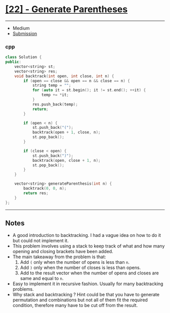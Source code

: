 # [[22] - Generate Parentheses](https://leetcode.com/problems/generate-parentheses)

---

- Medium
- [Submission](https://leetcode.com/problems/generate-parentheses/submissions/883029205/)

### cpp
```cpp
class Solution {
public:
    vector<string> st;
    vector<string> res;
    void backtrack(int open, int close, int n) {
        if (open == close && open == n && close == n) {
            string temp = "";
            for (auto it = st.begin(); it != st.end(); ++it) {
                temp += *it;
            }
            res.push_back(temp);
            return;
        }

        if (open < n) {
            st.push_back("(");
            backtrack(open + 1, close, n);
            st.pop_back();
        }

        if (close < open) {
            st.push_back(")");
            backtrack(open, close + 1, n);
            st.pop_back();
        }
    }

    vector<string> generateParenthesis(int n) {
        backtrack(0, 0, n);
        return res;
    }
};
```

---

## Notes

- A good introduction to backtracking. I had a vague idea on how to do it but could not implement it.
- This problem involves using a stack to keep track of what and how many opening and closing brackets have been added.
- The main takeaway from the problem is that:
    1. Add `(` only when the number of opens is less than `n`.
    2. Add `)` only when the number of closes is less than opens.
    3. Add to the result vector when the number of opens and closes are same and equal to `n`.
- Easy to implement it in recursive fashion. Usually for many backtracking problems.
- Why stack and backtracking ? Hint could be that you have to generate permutation and combinations but not all of them fit the required condition, therefore many have to be cut off from the result.
